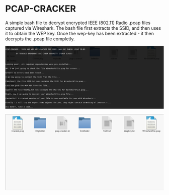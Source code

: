 # PCAP-CRACKER
A simple bash file to decrypt encrypted IEEE (802.11) Radio .pcap files captured via Wireshark.
The bash file first extracts the SSID, and then uses it to obtain the WEP key.
Once the wep-key has been extracted - it then decrypts the .pcap file completly.

![Screenshot1](Screenshot1.PNG)

![Screenshot2](Screenshot2.PNG)


